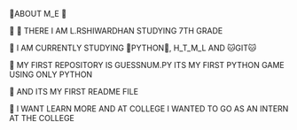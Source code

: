  🚀ABOUT M_E 🚀


 🚀 👋 THERE  I AM L.RSHIWARDHAN STUDYING 7TH GRADE 


 🚀 I AM CURRENTLY STUDYING 🐍PYTHON🐍, H_T_M_L  AND 🐱GIT🐱 
  
  
 🚀 MY FIRST REPOSITORY IS GUESSNUM.PY ITS MY FIRST PYTHON GAME USING ONLY PYTHON


 🚀 AND ITS MY FIRST README FILE


 🚀 I WANT LEARN MORE AND AT COLLEGE I WANTED TO GO AS AN INTERN AT THE COLLEGE
